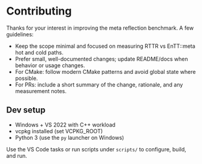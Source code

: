 # Contributing

Thanks for your interest in improving the meta reflection benchmark. A few guidelines:

- Keep the scope minimal and focused on measuring RTTR vs EnTT::meta hot and cold paths.
- Prefer small, well-documented changes; update README/docs when behavior or usage changes.
- For CMake: follow modern CMake patterns and avoid global state where possible.
- For PRs: include a short summary of the change, rationale, and any measurement notes.

## Dev setup

- Windows + VS 2022 with C++ workload
- vcpkg installed (set VCPKG_ROOT)
- Python 3 (use the `py` launcher on Windows)

Use the VS Code tasks or run scripts under `scripts/` to configure, build, and run.